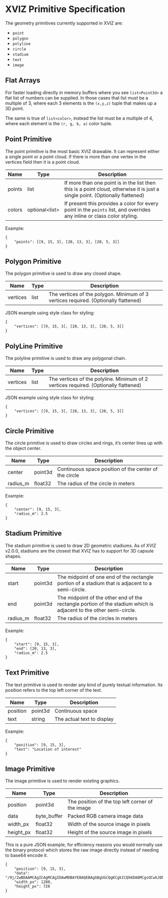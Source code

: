 # XVIZ Primitive Specification

The geometry primitives currently supported in XVIZ are:

- `point`
- `polygon`
- `polyline`
- `circle`
- `stadium`
- `text`
- `image`

## Flat Arrays

For faster loading directly in memory buffers where you see `list<Point3d>` a flat list of numbers
can be supplied. In those cases that list must be a multiple of 3, where each 3 elements is the
`(x,y,z)` tuple that makes up a 3D point.

The same is true of `list<color>`, instead the list must be a multiple of 4, where each element is
the `(r, g, b, a)` color tuple.

## Point Primitive

The point primitive is the most basic XVIZ drawable. It can represent either a single point or a
point cloud. If there is more than one vertex in the vertices field then it is a point cloud.

| Name   | Type                  | Description                                                                                                                   |
| ------ | --------------------- | ----------------------------------------------------------------------------------------------------------------------------- |
| points | list<Point3d>         | If more than one point is in the list then this is a point cloud, otherwise it is just a single point. (Optionally flattened) |
| colors | optional<list<color>> | If present this provides a color for every point in the `points` list, and overrides any inline or class color styling.       |

Example:

```
{
    "points": [[9, 15, 3], [20, 13, 3], [20, 5, 3]]
}
```

## Polygon Primitive

The polygon primitive is used to draw any closed shape.

| Name     | Type          | Description                                                                         |
| -------- | ------------- | ----------------------------------------------------------------------------------- |
| vertices | list<Point3d> | The vertices of the polygon. Minimum of 3 vertices required. (Optionally flattened) |

JSON example using style class for styling:

```
{
    "vertices": [[9, 15, 3], [20, 13, 3], [20, 5, 3]]
}
```

## PolyLine Primitive

The polyline primitive is used to draw any polygonal chain.

| Name     | Type          | Description                                                                          |
| -------- | ------------- | ------------------------------------------------------------------------------------ |
| vertices | list<Point3d> | The vertices of the polyline. Minimum of 2 vertices required. (Optionally flattened) |

JSON example using style class for styling:

```
{
    "vertices": [[9, 15, 3], [20, 13, 3], [20, 5, 3]]
}
```

## Circle Primitive

The circle primitive is used to draw circles and rings, it’s center lines up with the object center.

| Name     | Type    | Description                                           |
| -------- | ------- | ----------------------------------------------------- |
| center   | point3d | Continuous space position of the center of the circle |
| radius_m | float32 | The radius of the circle in meters                    |

Example:

```
{
    "center": [9, 15, 3],
    "radius_m": 2.5
}
```

## Stadium Primitive

The stadium primitive is used to draw 2D geometric stadiums. As of XVIZ v2.0.0, stadiums are the
closest that XVIZ has to support for 3D capsule shapes.

| Name     | Type    | Description                                                                                                       |
| -------- | ------- | ----------------------------------------------------------------------------------------------------------------- |
| start    | point3d | The midpoint of one end of the rectangle portion of a stadium that is adjacent to a semi-circle.                  |
| end      | point3d | The midpoint of the other end of the rectangle portion of the stadium which is adjacent to the other semi-circle. |
| radius_m | float32 | The radius of the circles in meters                                                                               |

Example:

```
{
    "start": [9, 15, 3],
    "end": [20, 13, 3],
    "radius_m": 2.5
}
```

## Text Primitive

The text primitive is used to render any kind of purely textual information. Its position refers to
the top left corner of the text.

| Name     | Type    | Description                |
| -------- | ------- | -------------------------- |
| position | point3d | Continuous space           |
| text     | string  | The actual text to display |

Example:

```
{
    "position": [9, 15, 3],
    "text": "Location of interest"
}
```

## Image Primitive

The image primitive is used to render existing graphics.

| Name      | Type        | Description                                      |
| --------- | ----------- | ------------------------------------------------ |
| position  | point3d     | The position of the top left corner of the image |
| data      | byte_buffer | Packed RGB camera image data                     |
| width_px  | float32     | Width of the source image in pixels              |
| height_px | float32     | Height of the source image in pixels             |

This is a pure JSON example, for efficiency reasons you would normally use the binary protocol which
stores the raw image directly instead of needing to base64 encode it.

```
{
    "position": [9, 15, 3],
    "data": "/9j/2wBDAAMCAgICAgMCAgIDAwMDBAYEBAQEBAgGBgUGCQgKCgkICQkKDA8MCgsOCwkJDRENDg8QEBEQCgwSExIQEw8QEBD/yQALCAABAAEBAREA/8wABgAQEAX/2gAIAQEAAD8A0s8g/9k=",
    "width_px": 1280,
    "height_px": 720
}
```
